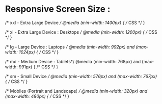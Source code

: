 # Responsive Screen Size : 
/* xxl - Extra Large Device */
@media (min-width: 1400px) {
  /* CSS */
}

/* xl - Extra Large Device : Desktops */
@media (min-width: 1200px) {
  /* CSS */
}

/* lg - Large Device : Laptops */
@media (min-width: 992px) and (max-width: 1024px) {
  /* CSS */
}

/* md -  Medium Device : Tablets*/
@media (min-width: 768px) and (max-width: 991px) {
  /* CSS */
}

/* sm - Small Device */
@media (min-width: 576px) and (max-width: 767px) {
  /* CSS */
}

/* Mobiles (Portrait and Landscape) */
@media (min-width: 320px) and (max-width: 480px) {
  /* CSS */
}
